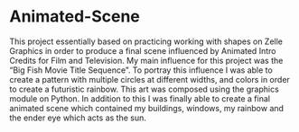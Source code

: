 # Animated-Scene
This project essentially based on practicing working with shapes on Zelle Graphics in order to produce a final scene influenced by Animated Intro Credits for Film and Television. My main influence for this project was the “Big Fish Movie Title Sequence”. To portray this influence I was able to create a pattern with multiple circles at different widths, and colors in order to create a futuristic rainbow. This art was composed using the graphics module on Python. In addition to this I was finally able to create a final animated scene which contained my buildings, windows, my rainbow and the ender eye which acts as the sun.
